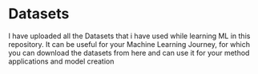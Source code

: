 # Datasets
 I have uploaded all the Datasets that i have used while learning ML in this repository. It can be useful for your Machine Learning Journey, for which you can download the datasets from here and can use it for your method applications and model creation
